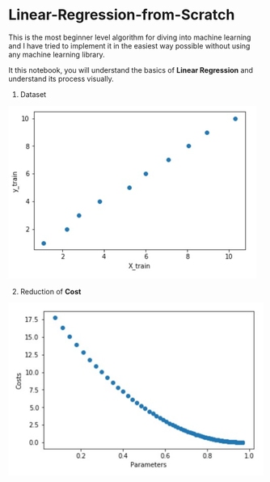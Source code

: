 # Linear-Regression-from-Scratch
This is the most beginner level algorithm for diving into machine learning and I have tried to implement it in the easiest way possible without using any machine learning library.

It this notebook, you will understand the basics of **Linear Regression** and understand its process visually.  
1) Dataset                                               


![](Screenshot_4.jpg)

2) Reduction of **Cost**

![](Screenshot_1.jpg)


